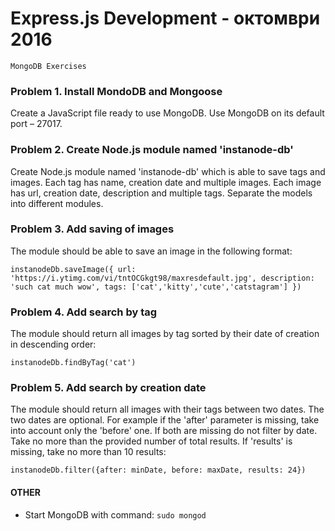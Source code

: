 # Express.js Development - октомври 2016

    MongoDB Exercises

### Problem 1. Install MondoDB and Mongoose
Create a JavaScript file ready to use MongoDB. Use MongoDB on its default port – 27017.

### Problem 2. Create Node.js module named 'instanode-db'
Create Node.js module named 'instanode-db' which is able to save tags and images. Each tag has name, creation date and multiple images. Each image has url, creation date, description and multiple tags. Separate the models into different modules.

### Problem 3. Add saving of images
The module should be able to save an image in the following format:

`instanodeDb.saveImage({ url: 'https://i.ytimg.com/vi/tntOCGkgt98/maxresdefault.jpg', description: 'such cat much wow', tags: ['cat','kitty','cute','catstagram'] })`

### Problem 4. Add search by tag
The module should return all images by tag sorted by their date of creation in descending order:

`instanodeDb.findByTag('cat')`

### Problem 5. Add search by creation date
The module should return all images with their tags between two dates. The two dates are optional. For example if the 'after' parameter is missing, take into account only the 'before' one. If both are missing do not filter by date. Take no more than the provided number of total results. If 'results' is missing, take no more than 10 results:

`instanodeDb.filter({after: minDate, before: maxDate, results: 24})`

#### OTHER
- Start MongoDB with command: `sudo mongod`

